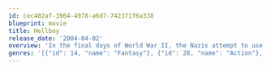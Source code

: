 ```yaml
---
id: cec402af-3964-4978-a6d7-742371f6a338
blueprint: movie
title: Hellboy
release_date: '2004-04-02'
overview: 'In the final days of World War II, the Nazis attempt to use black magic to aid their dying cause. The Allies raid the camp where the ceremony is taking place, but not before a demon - Hellboy - has already been conjured. Joining the Allied forces, Hellboy eventually grows to adulthood, serving the cause of good rather than evil.'
genres: '[{"id": 14, "name": "Fantasy"}, {"id": 28, "name": "Action"}, {"id": 878, "name": "Science Fiction"}]'
---
```

